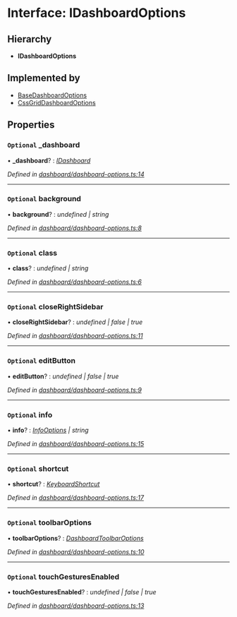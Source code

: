 # Interface: IDashboardOptions

## Hierarchy

* **IDashboardOptions**

## Implemented by

* [BaseDashboardOptions](../classes/basedashboardoptions.md)
* [CssGridDashboardOptions](../classes/cssgriddashboardoptions.md)

## Properties

### `Optional` _dashboard

• **_dashboard**? : *[IDashboard](idashboard.md)*

*Defined in [dashboard/dashboard-options.ts:14](https://github.com/TNOCS/csnext/blob/b9521f0/packages/cs-core/src/dashboard/dashboard-options.ts#L14)*

___

### `Optional` background

• **background**? : *undefined | string*

*Defined in [dashboard/dashboard-options.ts:8](https://github.com/TNOCS/csnext/blob/b9521f0/packages/cs-core/src/dashboard/dashboard-options.ts#L8)*

___

### `Optional` class

• **class**? : *undefined | string*

*Defined in [dashboard/dashboard-options.ts:6](https://github.com/TNOCS/csnext/blob/b9521f0/packages/cs-core/src/dashboard/dashboard-options.ts#L6)*

___

### `Optional` closeRightSidebar

• **closeRightSidebar**? : *undefined | false | true*

*Defined in [dashboard/dashboard-options.ts:11](https://github.com/TNOCS/csnext/blob/b9521f0/packages/cs-core/src/dashboard/dashboard-options.ts#L11)*

___

### `Optional` editButton

• **editButton**? : *undefined | false | true*

*Defined in [dashboard/dashboard-options.ts:9](https://github.com/TNOCS/csnext/blob/b9521f0/packages/cs-core/src/dashboard/dashboard-options.ts#L9)*

___

### `Optional` info

• **info**? : *[InfoOptions](../classes/infooptions.md) | string*

*Defined in [dashboard/dashboard-options.ts:15](https://github.com/TNOCS/csnext/blob/b9521f0/packages/cs-core/src/dashboard/dashboard-options.ts#L15)*

___

### `Optional` shortcut

• **shortcut**? : *[KeyboardShortcut](../classes/keyboardshortcut.md)*

*Defined in [dashboard/dashboard-options.ts:17](https://github.com/TNOCS/csnext/blob/b9521f0/packages/cs-core/src/dashboard/dashboard-options.ts#L17)*

___

### `Optional` toolbarOptions

• **toolbarOptions**? : *[DashboardToolbarOptions](../classes/dashboardtoolbaroptions.md)*

*Defined in [dashboard/dashboard-options.ts:10](https://github.com/TNOCS/csnext/blob/b9521f0/packages/cs-core/src/dashboard/dashboard-options.ts#L10)*

___

### `Optional` touchGesturesEnabled

• **touchGesturesEnabled**? : *undefined | false | true*

*Defined in [dashboard/dashboard-options.ts:13](https://github.com/TNOCS/csnext/blob/b9521f0/packages/cs-core/src/dashboard/dashboard-options.ts#L13)*
